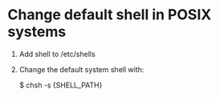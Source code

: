 # Change default shell in POSIX systems

1. Add shell to /etc/shells
2. Change the default system shell with:

    $ chsh -s {SHELL_PATH}


